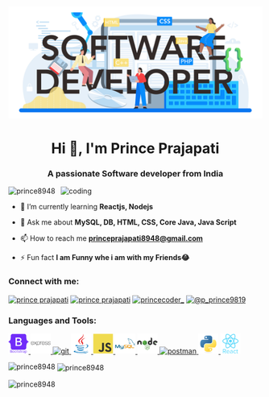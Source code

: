 ![logo](https://github.com/prince8948/prince8948/blob/main/software_text_1.jpg)

<h1 align="center">Hi 👋, I'm Prince Prajapati</h1>
<h3 align="center">A passionate Software developer from India</h3>

<img align="right" alt="coding" width="400px" src="https://camo.githubusercontent.com/8e7b8fa6ba5ff2c93744149689a1c4eee6b663f3bea9463d109c76ba1e22b3a4/68747470733a2f2f692e6962622e636f2f4d6b6a673279382f3132322e676966">

<p align="left"> <img src="https://komarev.com/ghpvc/?username=prince8948&label=Profile%20views&color=0e75b6&style=flat" alt="prince8948" /> </p>

- 🌱 I’m currently learning **Reactjs, Nodejs**

- 💬 Ask me about **MySQL, DB, HTML, CSS, Core Java, Java Script**

- 📫 How to reach me **princeprajapati8948@gmail.com**

- ⚡ Fun fact **I am Funny whe i am with my Friends😂**

<h3 align="left">Connect with me:</h3>
<p align="left">
<a href="https://linkedin.com/in/prince prajapati" target="blank"><img align="center" src="https://raw.githubusercontent.com/rahuldkjain/github-profile-readme-generator/master/src/images/icons/Social/linked-in-alt.svg" alt="prince prajapati" height="30" width="40" /></a>
<a href="https://fb.com/prince prajapati" target="blank"><img align="center" src="https://raw.githubusercontent.com/rahuldkjain/github-profile-readme-generator/master/src/images/icons/Social/facebook.svg" alt="prince prajapati" height="30" width="40" /></a>
<a href="https://instagram.com/princecoder_" target="blank"><img align="center" src="https://raw.githubusercontent.com/rahuldkjain/github-profile-readme-generator/master/src/images/icons/Social/instagram.svg" alt="princecoder_" height="30" width="40" /></a>
<a href="https://www.hackerrank.com/@p_prince9819" target="blank"><img align="center" src="https://raw.githubusercontent.com/rahuldkjain/github-profile-readme-generator/master/src/images/icons/Social/hackerrank.svg" alt="@p_prince9819" height="30" width="40" /></a>
</p>

<h3 align="left">Languages and Tools:</h3>
<p align="left"> <a href="https://getbootstrap.com" target="_blank" rel="noreferrer"> <img src="https://raw.githubusercontent.com/devicons/devicon/master/icons/bootstrap/bootstrap-plain-wordmark.svg" alt="bootstrap" width="40" height="40"/> </a> <a href="https://expressjs.com" target="_blank" rel="noreferrer"> <img src="https://raw.githubusercontent.com/devicons/devicon/master/icons/express/express-original-wordmark.svg" alt="express" width="40" height="40"/> </a> <a href="https://git-scm.com/" target="_blank" rel="noreferrer"> <img src="https://www.vectorlogo.zone/logos/git-scm/git-scm-icon.svg" alt="git" width="40" height="40"/> </a> <a href="https://www.java.com" target="_blank" rel="noreferrer"> <img src="https://raw.githubusercontent.com/devicons/devicon/master/icons/java/java-original.svg" alt="java" width="40" height="40"/> </a> <a href="https://developer.mozilla.org/en-US/docs/Web/JavaScript" target="_blank" rel="noreferrer"> <img src="https://raw.githubusercontent.com/devicons/devicon/master/icons/javascript/javascript-original.svg" alt="javascript" width="40" height="40"/> </a> <a href="https://www.mysql.com/" target="_blank" rel="noreferrer"> <img src="https://raw.githubusercontent.com/devicons/devicon/master/icons/mysql/mysql-original-wordmark.svg" alt="mysql" width="40" height="40"/> </a> <a href="https://nodejs.org" target="_blank" rel="noreferrer"> <img src="https://raw.githubusercontent.com/devicons/devicon/master/icons/nodejs/nodejs-original-wordmark.svg" alt="nodejs" width="40" height="40"/> </a> <a href="https://postman.com" target="_blank" rel="noreferrer"> <img src="https://www.vectorlogo.zone/logos/getpostman/getpostman-icon.svg" alt="postman" width="40" height="40"/> </a> <a href="https://www.python.org" target="_blank" rel="noreferrer"> <img src="https://raw.githubusercontent.com/devicons/devicon/master/icons/python/python-original.svg" alt="python" width="40" height="40"/> </a> <a href="https://reactjs.org/" target="_blank" rel="noreferrer"> <img src="https://raw.githubusercontent.com/devicons/devicon/master/icons/react/react-original-wordmark.svg" alt="react" width="40" height="40"/> </a> </p>

<p><img align="left" src="https://github-readme-stats.vercel.app/api/top-langs?username=prince8948&show_icons=true&locale=en&layout=compact" alt="prince8948" /></p>

<p>&nbsp;<img align="center" src="https://github-readme-stats.vercel.app/api?username=prince8948&show_icons=true&locale=en" alt="prince8948" /></p>

<p><img align="center" src="https://github-readme-streak-stats.herokuapp.com/?user=prince8948&" alt="prince8948" /></p>
